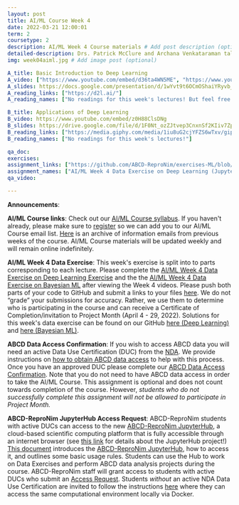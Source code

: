 ```yaml
---
layout: post
title: AI/ML Course Week 4
date: 2022-03-21 12:00:01
term: 2
coursetype: 2
description: AI/ML Week 4 Course materials # Add post description (optional)
detailed-description: Drs. Patrick McClure and Archana Venkataraman talk about concepts in deep learning.
img: week04aiml.jpg # Add image post (optional)

A_title: Basic Introduction to Deep Learning
A_video: ["https://www.youtube.com/embed/d36ta4WN5ME", "https://www.youtube.com/embed/WiX5PL-VVKE", "https://www.youtube.com/embed/z0H88ClsDNg"]
A_slides: https://docs.google.com/presentation/d/1wYvt9t6OCmOShaiYRyvb_7f-OFdicVSA/edit?usp=sharing&ouid=112657771088417572612&rtpof=true&sd=true
A_reading_links: ["https://d2l.ai/"]
A_reading_names: ["No readings for this week's lectures! But feel free to check out this helpful online textbook, 'Dive into Deep Learning: And interactive deep learning book with code, math, and discussions'"]

B_title: Applications of Deep Learning
B_video: https://www.youtube.com/embed/z0H88ClsDNg
B_slides: https://drive.google.com/file/d/1F0Nt_ozZJtvep3CnxnSf2KIiv7Zp7-QS/view?usp=sharing
B_reading_links: ["https://media.giphy.com/media/1iu8uG2cjYFZS6wTxv/giphy.gif"]
B_reading_names: ["No readings for this week's lectures!"]

qa_doc:
exercises:
assignment_links: ["https://github.com/ABCD-ReproNim/exercises-ML/blob/main/week_4/week_4_deepLearning.ipynb", "https://github.com/ABCD-ReproNim/exercises-ML/blob/main/week_4/week_4_bayesianML.ipynb", "https://docs.google.com/forms/d/e/1FAIpQLSfKFwwC6L2GPn7VRjCbxKJ71ejmssuAPkJgtTiwrplD_oBa_g/viewform?usp=sf_link"]
assignment_names: ["AI/ML Week 4 Data Exercise on Deep Learning (Jupyter notebook version)", "AI/ML Week 4 Data Exercise on Bayesian ML (Jupyter notebook version)", "AI/ML Week 4 Data Exercise Submission Form"]
qa_video:

---
```

**Announcements**:

**AI/ML Course links**: Check out our [AI/ML Course syllabus](https://docs.google.com/document/d/15wiXicwJ9vKgmlaJGYoc72YrYMrPbS8F81BOtmN9vbw/edit?usp=sharing). If you haven't already, please make sure to [register](https://bit.ly/ABCD-ReproNim-Register) so we can add you to our AI/ML Course email list. [Here](https://us17.campaign-archive.com/home/?u=ae1754f263f423a3c0cc04237&id=623d5b6f3c) is an archive of information emails from previous weeks of the course. AI/ML Course materials will be updated weekly and will remain online indefinitely.

**AI/ML Week 4 Data Exercise**: This week's exercise is split into to parts corresponding to each lecture. Please complete the [AI/ML Week 4 Data Exercise on Deep Learning Exercise](https://github.com/ABCD-ReproNim/exercises-ML/blob/main/week_4/week_4_deepLearning.ipynb) and the the [AI/ML Week 4 Data Exercise on Bayesian ML](https://github.com/ABCD-ReproNim/exercises-ML/blob/main/week_4/week_4_bayesianML.ipynb) after viewing the Week 4 videos. Please push both parts of your code to GitHub and submit a links to your files [here](https://docs.google.com/forms/d/e/1FAIpQLSfKFwwC6L2GPn7VRjCbxKJ71ejmssuAPkJgtTiwrplD_oBa_g/viewform?usp=sf_link). We do not “grade” your submissions for accuracy. Rather, we use them to determine who is participating in the course and can receive a Certificate of Completion/invitation to Project Month (April 4 - 29, 2022). Solutions for this week's data exercise can be found on our GitHub [here (Deep Learning)](https://github.com/ABCD-ReproNim/exercises-ML/blob/main/week_4/week_4_deepLearning_solns.ipynb) and [here (Bayesian ML)](https://github.com/ABCD-ReproNim/exercises-ML/blob/main/week_4/week_4_bayesianML_solns.ipynb).

**ABCD Data Access Confirmation**: If you wish to access ABCD data you will need an active Data Use Certification (DUC) from the [NDA](https://nda.nih.gov/). We provide instructions on [how to obtain ABCD data access](https://docs.google.com/document/d/18hsT2x15bypuXFcfMQb9Ck_YEB7VvY2j4w5hwbV78A4/edit?usp=sharing) to help with this process. Once you have an approved DUC please complete our [ABCD Data Access Confirmation](https://docs.google.com/forms/d/e/1FAIpQLSdZbXLB2HdciB88YN3JIXg6OdUN2dq1KnLTolIcos2Tu6FazA/viewform?usp=sf_link). Note that you do not need to have ABCD data access in order to take the AI/ML Course. This assignment is optional and does not count towards completion of the course. However, *students who do not successfully complete this assignment will not be allowed to participate in Project Month.*

**ABCD-ReproNim JupyterHub Access Request**: ABCD-ReproNim students with active DUCs can access to the new [ABCD-ReproNim JupyterHub](https://abcd.repronim.org/), a cloud-based scientific computing platform that is fully accessible through an internet browser (see [this link](https://jupyter.org/hub) for details about the JupyterHub project!) [This document](https://docs.google.com/document/d/1kXvK2c_N9TkIAYn21WfzlCPtJvxhjW13Ftf0DwnAnlg/edit?usp=sharing) introduces the [ABCD-ReproNim JupyterHub](https://abcd.repronim.org/), how to access it, and outlines some basic usage rules. Students can use the Hub to work on Data Exercises and perform ABCD data analysis projects during the course. ABCD-ReproNim staff will grant access to students with active DUCs who submit an [Access Request](https://docs.google.com/forms/d/e/1FAIpQLSefrxRzdjFak_BoxTL5bE-TnsJdg9KbGvFdOwuW7zliZ96z7g/viewform?usp=sf_link). Students *without* an active NDA Data Use Certification are invited to follow the instructions [here](https://neurostars.org/t/using-abcd-repronim-jupyterhub-container-locally-via-docker) where they can access the same computational environment locally via Docker.
